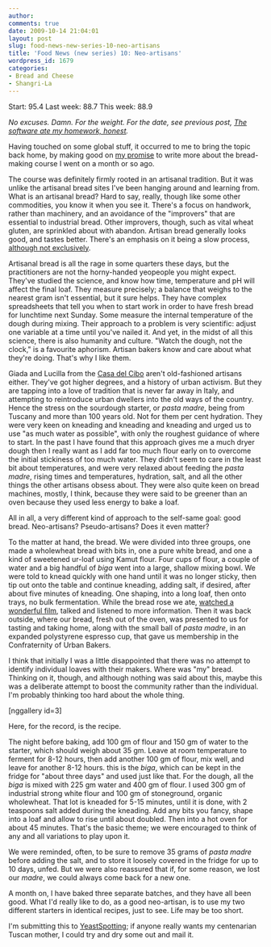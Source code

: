 ```yaml
---
author:
comments: true
date: 2009-10-14 21:04:01
layout: post
slug: food-news-new-series-10-neo-artisans
title: 'Food News (new series) 10: Neo-artisans'
wordpress_id: 1679
categories:
- Bread and Cheese
- Shangri-La
---
```


Start: 95.4 Last week: 88.7 This week: 88.9

_No excuses. Damn. For the weight. For the date, see previous post, [The software ate my homework, honest](http://jeremycherfas.net/2009/10/14/the-software-ate-my-homework-honest/)._

Having touched on some global stuff, it occurred to me to bring the topic back home, by making good on [my promise](http://jeremycherfas.net/2009/09/15/food-news-new-series-6-stories-to-savour/) to write more about the bread-making course I went on a month or so ago.

The course was definitely firmly rooted in an artisanal tradition. But it was unlike the artisanal bread sites I've been hanging around and learning from. What is an artisanal bread? Hard to say, really, though like some other commodities, you know it when you see it. There's a focus on handwork, rather than machinery, and an avoidance of the "improvers" that are essential to industrial bread. Other improvers, though, such as vital wheat gluten, are sprinkled about with abandon. Artisan bread generally looks good, and tastes better. There's an emphasis on it being a slow process, [although not exclusively](http://www.artisanbreadinfive.com/). 

Artisanal bread is all the rage in some quarters these days, but the practitioners are not the horny-handed yeopeople you might expect. They've studied the science, and know how time, temperature and pH will affect the final loaf. They measure precisely; a balance that weighs to the nearest gram isn't essential, but it sure helps. They have complex spreadsheets that tell you when to start work in order to have fresh bread for lunchtime next Sunday. Some measure the internal temperature of the dough during mixing. Their approach to a problem is very scientific: adjust one variable at a time until you've nailed it. And yet, in the midst of all this science, there is also humanity and culture. "Watch the dough, not the clock," is a favourite aphorism. Artisan bakers know and care about what they're doing. That's why I like them.

Giada and Lucilla from the [Casa del Cibo](http://www.casadelcibo.over-blog.com/) aren't old-fashioned artisans either. They've got higher degrees, and a history of urban activism. But they are tapping into a love of tradition that is never far away in Italy, and attempting to reintroduce urban dwellers into the old ways of the country. Hence the stress on the sourdough starter, or _pasta madre_, being from Tuscany and more than 100 years old. Not for them per cent hydration. They were very keen on kneading and kneading and kneading and urged us to use "as much water as possible", with only the roughest guidance of where to start. In the past I have found that this approach gives me a much dryer dough then I really want as I add far too much flour early on to overcome the initial stickiness of too much water. They didn't seem to care in the least bit about temperatures, and were very relaxed about feeding the _pasta madre_, rising times and temperatures, hydration, salt, and all the other things the other artisans obsess about. They were also quite keen on bread machines, mostly, I think, because they were said to be greener than an oven because they used less energy to bake a loaf.

All in all, a very different kind of approach to the self-same goal: good bread. Neo-artisans? Pseudo-artisans? Does it even matter?

To the matter at hand, the bread. We were divided into three groups, one made a wholewheat bread with bits in, one a pure white bread, and one a kind of sweetened ur-loaf using Kamut flour. Four cups of flour, a couple of water and a big handful of _biga_ went into a large, shallow mixing bowl. We were told to knead quickly with one hand until it was no longer sticky, then tip out onto the table and continue kneading, adding salt, if desired, after about five minutes of kneading. One shaping, into a long loaf, then onto trays, no bulk fermentation. While the bread rose we ate, [watched a wonderful film](http://www.thefreshloaf.com/node/13688/peasant-bakers-france), talked and listened to more information. Then it was back outside, where our bread, fresh out of the oven, was presented to us for tasting and taking home, along with the small ball of _pasta madre_, in an expanded polystyrene espresso cup, that gave us membership in the Confraternity of Urban Bakers.

I think that initially I was a little disappointed that there was no attempt to identify individual loaves with their makers. Where was "my" bread. Thinking on it, though, and although nothing was said about this, maybe this was a deliberate attempt to boost the community rather than the individual. I'm probably thinking too hard about the whole thing.


[nggallery id=3]


Here, for the record, is the recipe.

The night before baking, add 100 gm of flour and 150 gm of water to the starter, which should weigh about 35 gm. Leave at room temperature to ferment for 8-12 hours, then add another 100 gm of flour, mix well, and leave for another 8-12 hours. this is the _biga_, which can be kept in the fridge for "about three days" and used just like that. For the dough, all the _biga_ is mixed with 225 gm water and 400 gm of flour. I used 300 gm of industrial strong white flour and 100 gm of stoneground, organic wholewheat. That lot is kneaded for 5-15 minutes, until it is done, with 2 teaspoons salt added during the kneading. Add any bits you fancy, shape into a loaf and allow to rise until about doubled. Then into a hot oven for about 45 minutes. That's the basic theme; we were encouraged to think of any and all variations to play upon it.

We were reminded, often, to be sure to remove 35 grams of _pasta madre_ before adding the salt, and to store it loosely covered in the fridge for up to 10 days, unfed. But we were also reassured that if, for some reason, we lost our _madre_, we could always come back for a new one.

A month on, I have baked three separate batches, and they have all been good. What I'd really like to do, as a good neo-artisan, is to use my two different starters in identical recipes, just to see. Life may be too short.


I'm submitting this to [YeastSpotting](http://www.wildyeastblog.com/category/yeastspotting/); if anyone really wants my centenarian Tuscan mother, I could try and dry some out and mail it.

